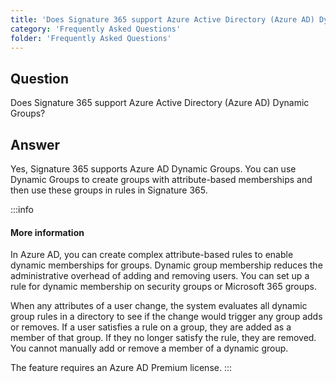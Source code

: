 ```yaml
---
title: 'Does Signature 365 support Azure Active Directory (Azure AD) Dynamic Groups?'
category: 'Frequently Asked Questions'
folder: 'Frequently Asked Questions'
---
```


## Question

Does Signature 365 support Azure Active Directory (Azure AD) Dynamic Groups?

## Answer

Yes, Signature 365 supports Azure AD Dynamic Groups. You can use Dynamic Groups to create groups with attribute-based memberships and then use these groups in rules in Signature 365.

:::info
#### More information

In Azure AD, you can create complex attribute-based rules to enable dynamic memberships for groups. Dynamic group membership reduces the administrative overhead of adding and removing users. You can set up a rule for dynamic membership on security groups or Microsoft 365 groups.

When any attributes of a user change, the system evaluates all dynamic group rules in a directory to see if the change would trigger any group adds or removes. If a user satisfies a rule on a group, they are added as a member of that group. If they no longer satisfy the rule, they are removed. You cannot manually add or remove a member of a dynamic group.

The feature requires an Azure AD Premium license.
:::
